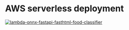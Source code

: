 # AWS serverless deployment

[![lambda-onnx-fastapi-fasthtml-food-classifier](https://github.com/AnkitaMungalpara/Serverless-Deployment-AWS-Lambda/actions/workflows/deploy_fast_api_lambda.yaml/badge.svg)](https://github.com/AnkitaMungalpara/Serverless-Deployment-AWS-Lambda/actions/workflows/deploy_fast_api_lambda.yaml)
